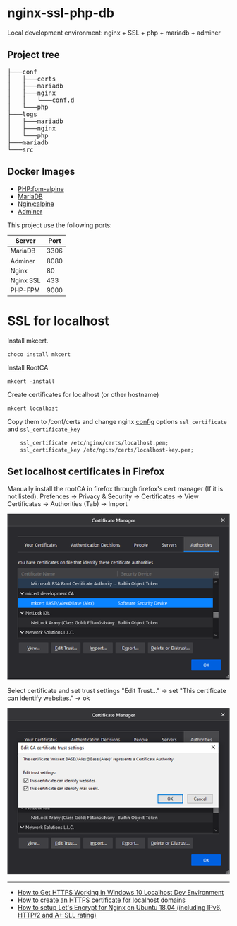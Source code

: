 # nginx-ssl-php-db
Local development environment: nginx + SSL + php + mariadb + adminer

## Project tree

<pre>
├───conf
│   ├───certs
│   ├───mariadb
│   ├───nginx
│   │   └───conf.d
│   └───php
├───logs
│   ├───mariadb
│   ├───nginx
│   └───php
├───mariadb
└───src
</pre>


## Docker Images
+ [PHP:fpm-alpine](https://hub.docker.com/_/php)
+ [MariaDB](https://hub.docker.com/_/mariadb)
+ [Nginx:alpine](https://hub.docker.com/_/nginx)
+ [Adminer](https://hub.docker.com/_/adminer)

This project use the following ports:

| Server     | Port |
|------------|------|
| MariaDB    | 3306 |
| Adminer    | 8080 |
| Nginx      |   80 |
| Nginx SSL  |  433 |
| PHP-FPM    | 9000 |


# SSL for localhost

Install mkcert.

```shell
choco install mkcert
```

Install RootCA
```shell
mkcert -install
```

Create certificates for localhost (or other hostname)
```shell
mkcert localhost
```

Copy them to /conf/certs and change nginx [config](conf/nginx/localhost.conf) options <code>ssl_certificate</code> and <code>ssl_certificate_key</code>
```nginx
    ssl_certificate /etc/nginx/certs/localhost.pem;
    ssl_certificate_key /etc/nginx/certs/localhost-key.pem;
```


## Set localhost certificates in Firefox

Manually install the rootCA in firefox through firefox's cert manager (If it is not listed). Prefences -> Privacy & Security -> Certificates -> View Certificates -> Authorities (Tab) -> Import

![Firefox Certificate Manager](firefox-1.png)

Select certificate and set trust settings "Edit Trust..." -> set "This certificate can identify websites." -> ok

![Edit CA certificate trust settings](firefox-2.png)

---

- [How to Get HTTPS Working in Windows 10 Localhost Dev Environment](https://zeropointdevelopment.com/how-to-get-https-working-in-windows-10-localhost-dev-environment/)
- [How to create an HTTPS certificate for localhost domains](https://gist.github.com/cecilemuller/9492b848eb8fe46d462abeb26656c4f8)
- [How to setup Let's Encrypt for Nginx on Ubuntu 18.04 (including IPv6, HTTP/2 and A+ SLL rating)](https://gist.github.com/cecilemuller/a26737699a7e70a7093d4dc115915de8)
